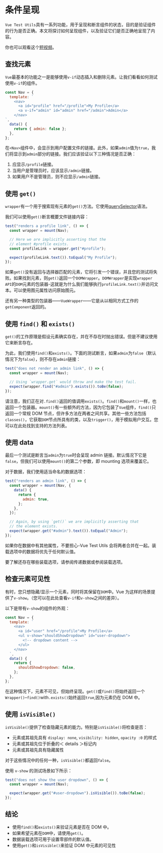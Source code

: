 # 条件呈现

`Vue Test Utils`具有一系列功能，用于呈现和断言组件的状态，目的是验证组件的行为是否正确。本文将探讨如何呈现组件，以及验证它们是否正确地呈现了内容。

你也可以观看这个[短视频](https://www.youtube.com/watch?v=T3CHtGgEFTs&list=PLC2LZCNWKL9ahK1IoODqYxKu5aA9T5IOA&index=15)。

## 查找元素

`Vue`最基本的功能之一是能够使用`v-if`动态插入和删除元素。让我们看看如何测试使用`v-if`的组件。

```js
const Nav = {
  template: `
    <nav>
      <a id="profile" href="/profile">My Profile</a>
      <a v-if="admin" id="admin" href="/admin">Admin</a>
    </nav>
`,
  data() {
    return { admin: false };
  },
};
```

在`<Nav>`组件中，会显示到用户配置文件的链接。此外，如果`admin`值为`true`，我们将显示到`admin`部分的链接。我们应该验证以下三种情况是否正确：

1. 应显示`/profile`链接。
2. 当用户是管理员时，应该显示`/admin`链接。
3. 如果用户不是管理员，则不应显示`/admin`链接。

## 使用 `get()`

`wrapper`有一个用于搜索现有元素的`get()`方法。它使用[querySelector](https://developer.mozilla.org/en-US/docs/Web/API/Document/querySelector)语法。

我们可以使用`get()`断言概要文件链接内容：

```js
test("renders a profile link", () => {
  const wrapper = mount(Nav);

  // Here we are implicitly asserting that the
  // element #profile exists.
  const profileLink = wrapper.get("#profile");

  expect(profileLink.text()).toEqual("My Profile");
});
```

如果`get()`没有返回与选择器匹配的元素，它将引发一个错误，并且您的测试将失败。如果找到元素，则`get()`返回一个`DOMWrapper`。`DOMWrapper`是实现`wrapper` `API`的`DOM`元素的包装器-这就是为什么我们能够执行`profileLink.text()`并访问文本。可以使用图元属性访问原始图元。

还有另一种类型的包装器——`VueWrapper`——它是从以相同方式工作的`getComponent`返回的。

## 使用 `find()` 和 `exists()`

`get()`的工作原理是假设元素确实存在，并在不存在时抛出错误。但是不建议使用它来断言存在。

为此，我们使用`find()`和`exists()`。下面的测试断言，如果`admin`为`false`（默认情况下为`false`），则不存在`admin`链接：

```js
test("does not render an admin link", () => {
  const wrapper = mount(Nav);

  // Using `wrapper.get` would throw and make the test fail.
  expect(wrapper.find("#admin").exists()).toBe(false);
});
```

请注意，我们正在对`.find()`返回的值调用`exists()`。`find()`和`mount()`一样，也返回一个包装器。`mount()`有一些额外的方法，因为它包装了`Vue`组件，`find()`只返回一个常规 DOM 节点，但许多方法在两者之间共享。其他一些方法包括`classes()`，它获取`DOM`节点所具有的类，以及`trigger()`，用于模拟用户交互。您可以在此处找到支持的方法列表。

## 使用 data

最后一个测试是断言当`admin`为`true`时会呈现 admin 链接。默认情况下它是`false`，但我们可以使用`mount()`的第二个参数，即 mounting 选项来覆盖它。

对于数据，我们使用适当命名的数据选项：

```js
test("renders an admin link", () => {
  const wrapper = mount(Nav, {
    data() {
      return {
        admin: true,
      };
    },
  });

  // Again, by using `get()` we are implicitly asserting that
  // the element exists.
  expect(wrapper.get("#admin").text()).toEqual("Admin");
});
```

如果你在数据中有其他属性，不要担心-Vue Test Utils 会将两者合并在一起。装载选项中的数据将优先于任何默认值。

要了解还存在哪些装载选项，请参阅传递数据或参阅装载选项。

## 检查元素可见性

有时，您只想隐藏/显示一个元素，同时将其保留在`DOM`中。Vue 为这样的场景提供了`v-show`。（您可以在此处查看`v-if`和`v-show`之间的差异）。

以下是带有`v-show`的组件的外观：

```js
const Nav = {
  template: `
    <nav>
      <a id="user" href="/profile">My Profile</a>
      <ul v-show="shouldShowDropdown" id="user-dropdown">
        <!-- dropdown content -->
      </ul>
    </nav>
  `,
  data() {
    return {
      shouldShowDropdown: false,
    };
  },
};
```

在这种情况下，元素不可见，但始终呈现。`get()`或`find()`将始终返回一个`Wrapper()`–`find()`with`.exists()`始终返回`true`,因为元素仍在 DOM 中。

## 使用 `isVisiBle()`

`isVisible()`提供了检查隐藏元素的能力。特别是`isVisible()`将检查是否：

- 元素或其祖先具有 `display: none`, `visibility: hidden`, `opacity :0` 的样式
- 元素或其祖先位于折叠的＜ details ＞标记内
- 元素或其祖先具有隐藏属性

对于这些情况中的任何一种，`isVisible()`都返回`false`。

使用 `v-show` 的测试场景如下所示：

```js
test("does not show the user dropdown", () => {
  const wrapper = mount(Nav);

  expect(wrapper.get("#user-dropdown").isVisible()).toBe(false);
});
```

## 结论

- 使用`find()`和`exists()`来验证元素是否在 DOM 中。
- 如果希望元素在`DOM`中，请使用`get()`。
- 数据装载选项可用于设置零部件的默认值。
- 使用`get()`和`isVisible()`来验证 DOM 中元素的可见性
